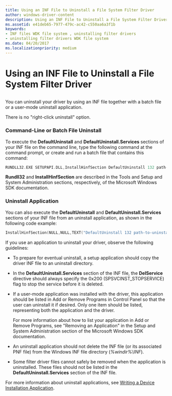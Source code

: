 ```yaml
---
title: Using an INF File to Uninstall a File System Filter Driver
author: windows-driver-content
description: Using an INF File to Uninstall a File System Filter Driver
ms.assetid: e41deb65-7977-479c-ac42-c550aa6a3f1b
keywords:
- INF files WDK file system , uninstalling filter drivers
- uninstalling filter drivers WDK file system
ms.date: 04/20/2017
ms.localizationpriority: medium
---
```


# Using an INF File to Uninstall a File System Filter Driver


## <span id="ddk_using_an_inf_file_to_uninstall_a_file_system_filter_driver_if"></span><span id="DDK_USING_AN_INF_FILE_TO_UNINSTALL_A_FILE_SYSTEM_FILTER_DRIVER_IF"></span>


You can uninstall your driver by using an INF file together with a batch file or a user-mode uninstall application.

There is no "right-click uninstall" option.

### <span id="Command-Line_or_Batch_File_Uninstall"></span><span id="command-line_or_batch_file_uninstall"></span><span id="COMMAND-LINE_OR_BATCH_FILE_UNINSTALL"></span>Command-Line or Batch File Uninstall

To execute the **DefaultUninstall** and **DefaultUninstall.Services** sections of your INF file on the command line, type the following command at the command prompt, or create and run a batch file that contains this command:

```cpp
RUNDLL32.EXE SETUPAPI.DLL,InstallHinfSection DefaultUninstall 132 path-to-uninstall-dir\infname.inf
```

**Rundll32** and **InstallHinfSection** are described in the Tools and Setup and System Administration sections, respectively, of the Microsoft Windows SDK documentation.

### <span id="Uninstall_Application"></span><span id="uninstall_application"></span><span id="UNINSTALL_APPLICATION"></span>Uninstall Application

You can also execute the **DefaultUninstall** and **DefaultUninstall.Services** sections of your INF file from an uninstall application, as shown in the following code example:

```cpp
InstallHinfSection(NULL,NULL,TEXT("DefaultUninstall 132 path-to-uninstall-dir\infname.inf"),0); 
```

If you use an application to uninstall your driver, observe the following guidelines:

-   To prepare for eventual uninstall, a setup application should copy the driver INF file to an uninstall directory.

-   In the **DefaultUninstall.Services** section of the INF file, the **DelService** directive should always specify the 0x200 (SPSVCINST\_STOPSERVICE) flag to stop the service before it is deleted.

-   If a user-mode application was installed with the driver, this application should be listed in Add or Remove Programs in Control Panel so that the user can uninstall it if desired. Only one item should be listed, representing both the application and the driver.

    For more information about how to list your application in Add or Remove Programs, see "Removing an Application" in the Setup and System Administration section of the Microsoft Windows SDK documentation.

-   An uninstall application should not delete the INF file (or its associated PNF file) from the Windows INF file directory (*%windir%\\INF*).

-   Some filter driver files cannot safely be removed when the application is uninstalled. These files should not be listed in the **DefaultUninstall.Services** section of the INF file.

For more information about uninstall applications, see [Writing a Device Installation Application](https://msdn.microsoft.com/library/windows/hardware/ff554015).

 

 




